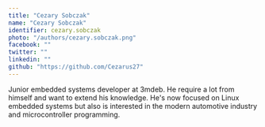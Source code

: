 ```yaml
---
title: "Cezary Sobczak"
name: "Cezary Sobczak"
identifier: cezary.sobczak
photo: "/authors/cezary.sobczak.png"
facebook: ""
twitter: ""
linkedin: ""
github: "https://github.com/Cezarus27"
---
```


Junior embedded systems developer at 3mdeb.  He require a lot from himself
and want to extend his knowledge. He's now focused on
Linux embedded systems but also is interested in the modern automotive industry
and microcontroller programming.
